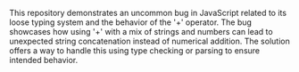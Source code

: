 This repository demonstrates an uncommon bug in JavaScript related to its loose typing system and the behavior of the '+' operator.  The bug showcases how using '+' with a mix of strings and numbers can lead to unexpected string concatenation instead of numerical addition.  The solution offers a way to handle this using type checking or parsing to ensure intended behavior.